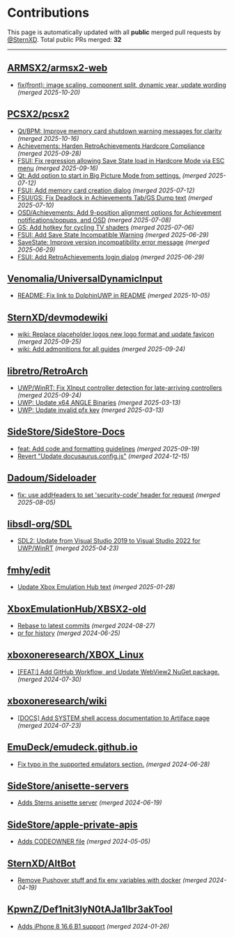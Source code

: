 # Contributions

This page is automatically updated with all **public** merged pull requests by [@SternXD](https://github.com/SternXD).
Total public PRs merged: **32**

---

## [ARMSX2/armsx2-web](https://github.com/ARMSX2/armsx2-web)
- [fix(front): image scaling, component split, dynamic year, update wording](https://github.com/ARMSX2/armsx2-web/pull/4) _(merged 2025-10-20)_

## [PCSX2/pcsx2](https://github.com/PCSX2/pcsx2)
- [Qt/BPM: Improve memory card shutdown warning messages for clarity ](https://github.com/PCSX2/pcsx2/pull/13400) _(merged 2025-10-16)_
- [Achievements: Harden RetroAchievements Hardcore Compliance](https://github.com/PCSX2/pcsx2/pull/13293) _(merged 2025-09-28)_
- [FSUI: Fix regression allowing Save State load in Hardcore Mode via ESC menu](https://github.com/PCSX2/pcsx2/pull/13271) _(merged 2025-09-16)_
- [Qt: Add option to start in Big Picture Mode from settings.](https://github.com/PCSX2/pcsx2/pull/12945) _(merged 2025-07-12)_
- [FSUI: Add memory card creation dialog](https://github.com/PCSX2/pcsx2/pull/12944) _(merged 2025-07-12)_
- [FSUI/GS: Fix Deadlock in Achievements Tab/GS Dump text](https://github.com/PCSX2/pcsx2/pull/13000) _(merged 2025-07-10)_
- [OSD/Achievements: Add 9-position alignment options for Achievement notifications/popups, and OSD](https://github.com/PCSX2/pcsx2/pull/12953) _(merged 2025-07-08)_
- [GS: Add hotkey for cycling TV shaders](https://github.com/PCSX2/pcsx2/pull/12954) _(merged 2025-07-06)_
- [FSUI: Add Save State Incompatible Warning](https://github.com/PCSX2/pcsx2/pull/12763) _(merged 2025-06-29)_
- [SaveState: Improve version incompatibility error message](https://github.com/PCSX2/pcsx2/pull/12754) _(merged 2025-06-29)_
- [FSUI: Add RetroAchievements login dialog](https://github.com/PCSX2/pcsx2/pull/12740) _(merged 2025-06-29)_

## [Venomalia/UniversalDynamicInput](https://github.com/Venomalia/UniversalDynamicInput)
- [README: Fix link to DolphinUWP in README](https://github.com/Venomalia/UniversalDynamicInput/pull/297) _(merged 2025-10-05)_

## [SternXD/devmodewiki](https://github.com/SternXD/devmodewiki)
- [wiki: Replace placeholder logos new logo format and update favicon](https://github.com/SternXD/devmodewiki/pull/5) _(merged 2025-09-25)_
- [wiki: Add admonitions for all guides](https://github.com/SternXD/devmodewiki/pull/3) _(merged 2025-09-24)_

## [libretro/RetroArch](https://github.com/libretro/RetroArch)
- [UWP/WinRT: Fix XInput controller detection for late-arriving controllers](https://github.com/libretro/RetroArch/pull/18282) _(merged 2025-09-24)_
- [UWP: Update x64 ANGLE Binaries](https://github.com/libretro/RetroArch/pull/17681) _(merged 2025-03-13)_
- [UWP: Update invalid pfx key](https://github.com/libretro/RetroArch/pull/17679) _(merged 2025-03-13)_

## [SideStore/SideStore-Docs](https://github.com/SideStore/SideStore-Docs)
- [feat: Add code and formatting guidelines](https://github.com/SideStore/SideStore-Docs/pull/156) _(merged 2025-09-19)_
- [Revert "Update docusaurus.config.js"](https://github.com/SideStore/SideStore-Docs/pull/42) _(merged 2024-12-15)_

## [Dadoum/Sideloader](https://github.com/Dadoum/Sideloader)
- [fix: use addHeaders to set 'security-code' header for request](https://github.com/Dadoum/Sideloader/pull/101) _(merged 2025-08-05)_

## [libsdl-org/SDL](https://github.com/libsdl-org/SDL)
- [SDL2: Update from Visual Studio 2019 to Visual Studio 2022 for UWP/WinRT](https://github.com/libsdl-org/SDL/pull/12838) _(merged 2025-04-23)_

## [fmhy/edit](https://github.com/fmhy/edit)
- [Update Xbox Emulation Hub text](https://github.com/fmhy/edit/pull/2896) _(merged 2025-01-28)_

## [XboxEmulationHub/XBSX2-old](https://github.com/XboxEmulationHub/XBSX2-old)
- [Rebase to latest commits](https://github.com/XboxEmulationHub/XBSX2-old/pull/11) _(merged 2024-08-27)_
- [pr for history](https://github.com/XboxEmulationHub/XBSX2-old/pull/2) _(merged 2024-06-25)_

## [xboxoneresearch/XBOX_Linux](https://github.com/xboxoneresearch/XBOX_Linux)
- [[FEAT:] Add GitHub Workflow, and Update WebView2 NuGet package.](https://github.com/xboxoneresearch/XBOX_Linux/pull/1) _(merged 2024-07-30)_

## [xboxoneresearch/wiki](https://github.com/xboxoneresearch/wiki)
- [[DOCS] Add SYSTEM shell access documentation to Artiface page](https://github.com/xboxoneresearch/wiki/pull/99) _(merged 2024-07-23)_

## [EmuDeck/emudeck.github.io](https://github.com/EmuDeck/emudeck.github.io)
- [Fix typo in the supported emulators section.](https://github.com/EmuDeck/emudeck.github.io/pull/30) _(merged 2024-06-28)_

## [SideStore/anisette-servers](https://github.com/SideStore/anisette-servers)
- [Adds Sterns anisette server](https://github.com/SideStore/anisette-servers/pull/1) _(merged 2024-06-19)_

## [SideStore/apple-private-apis](https://github.com/SideStore/apple-private-apis)
- [Adds CODEOWNER file](https://github.com/SideStore/apple-private-apis/pull/21) _(merged 2024-05-05)_

## [SternXD/AltBot](https://github.com/SternXD/AltBot)
- [Remove Pushover stuff and fix env variables with docker](https://github.com/SternXD/AltBot/pull/23) _(merged 2024-04-19)_

## [KpwnZ/Def1nit3lyN0tAJa1lbr3akTool](https://github.com/KpwnZ/Def1nit3lyN0tAJa1lbr3akTool)
- [Adds iPhone 8 16.6 B1 support](https://github.com/KpwnZ/Def1nit3lyN0tAJa1lbr3akTool/pull/58) _(merged 2024-01-26)_


